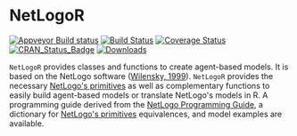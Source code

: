 # NetLogoR

[![Appveyor Build status](https://ci.appveyor.com/api/projects/status/k65nup6cuqr5p2hy/branch/master?svg=true)](https://ci.appveyor.com/project/achubaty/netlogor/branch/master)
[![Build Status](https://travis-ci.org/PredictiveEcology/NetLogoR.svg?branch=master)](https://travis-ci.org/PredictiveEcology/NetLogoR)
[![Coverage Status](https://coveralls.io/repos/PredictiveEcology/NetLogoR/badge.svg?branch=master)](https://coveralls.io/r/PredictiveEcology/NetLogoR?branch=master)
[![CRAN_Status_Badge](http://www.r-pkg.org/badges/version/NetLogoR)](https://cran.r-project.org/package=NetLogoR)
[![Downloads](http://cranlogs.r-pkg.org/badges/NetLogoR)](https://cran.rstudio.com/package=NetLogoR)

`NetLogoR` provides classes and functions to create agent-based models.
It is based on the NetLogo software ([Wilensky, 1999](http://ccl.northwestern.edu/netlogo/)).
`NetLogoR` provides the necessary [NetLogo's primitives](https://ccl.northwestern.edu/netlogo/docs/dictionary.html) as well as complementary functions to easily build agent-based models or translate NetLogo's models in R.
A programming guide derived from the [NetLogo Programming Guide](https://ccl.northwestern.edu/netlogo/docs/programming.html), a dictionary for [NetLogo's primitives](https://ccl.northwestern.edu/netlogo/docs/dictionary.html) equivalences, and model examples are available.

